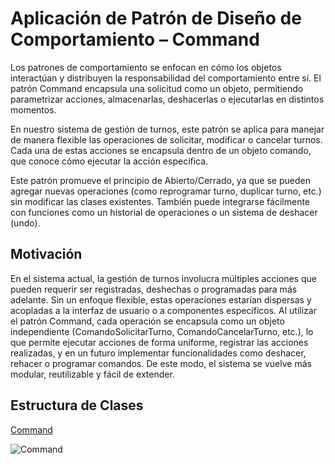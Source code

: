 
 # Aplicación de Patrón de Diseño de Comportamiento – Command
Los patrones de comportamiento se enfocan en cómo los objetos interactúan y distribuyen la responsabilidad del comportamiento entre sí. El patrón Command encapsula una solicitud como un objeto, permitiendo parametrizar acciones, almacenarlas, deshacerlas o ejecutarlas en distintos momentos.

En nuestro sistema de gestión de turnos, este patrón se aplica para manejar de manera flexible las operaciones de solicitar, modificar o cancelar turnos. Cada una de estas acciones se encapsula dentro de un objeto comando, que conoce cómo ejecutar la acción específica.

Este patrón promueve el principio de Abierto/Cerrado, ya que se pueden agregar nuevas operaciones (como reprogramar turno, duplicar turno, etc.) sin modificar las clases existentes. También puede integrarse fácilmente con funciones como un historial de operaciones o un sistema de deshacer (undo).

## Motivación
En el sistema actual, la gestión de turnos involucra múltiples acciones que pueden requerir ser registradas, deshechas o programadas para más adelante. Sin un enfoque flexible, estas operaciones estarían dispersas y acopladas a la interfaz de usuario o a componentes específicos.
Al utilizar el patrón Command, cada operación se encapsula como un objeto independiente (ComandoSolicitarTurno, ComandoCancelarTurno, etc.), lo que permite ejecutar acciones de forma uniforme, registrar las acciones realizadas, y en un futuro implementar funcionalidades como deshacer, rehacer o programar comandos.
De este modo, el sistema se vuelve más modular, reutilizable y fácil de extender.

## Estructura de Clases

[Command](https://drive.google.com/file/d/1wO6bj-j1hU6TdC9oG2gIHX9sZ74488tE/view?usp=sharing)

![Command](https://github.com/user-attachments/assets/4152532b-c7a5-4d80-a914-c1489397d5c4)




